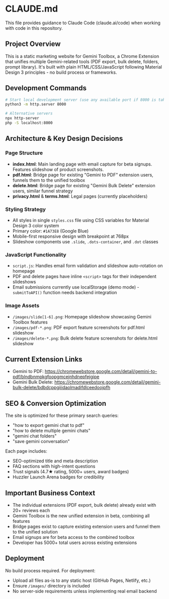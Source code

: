 # CLAUDE.md

This file provides guidance to Claude Code (claude.ai/code) when working with code in this repository.

## Project Overview

This is a static marketing website for Gemini Toolbox, a Chrome Extension that unifies multiple Gemini-related tools (PDF export, bulk delete, folders, prompt library). It's built with plain HTML/CSS/JavaScript following Material Design 3 principles - no build process or frameworks.

## Development Commands

```bash
# Start local development server (use any available port if 8000 is taken)
python3 -m http.server 8000

# Alternative servers
npx http-server
php -S localhost:8000
```

## Architecture & Key Design Decisions

### Page Structure
- **index.html**: Main landing page with email capture for beta signups. Features slideshow of product screenshots.
- **pdf.html**: Bridge page for existing "Gemini to PDF" extension users, funnels them to the unified toolbox
- **delete.html**: Bridge page for existing "Gemini Bulk Delete" extension users, similar funnel strategy
- **privacy.html** & **terms.html**: Legal pages (currently placeholders)

### Styling Strategy
- All styles in single `styles.css` file using CSS variables for Material Design 3 color system
- Primary color: `#1A73E8` (Google Blue)
- Mobile-first responsive design with breakpoint at 768px
- Slideshow components use `.slide`, `.dots-container`, and `.dot` classes

### JavaScript Functionality
- `script.js`: Handles email form validation and slideshow auto-rotation on homepage
- PDF and delete pages have inline `<script>` tags for their independent slideshows
- Email submissions currently use localStorage (demo mode) - `submitToAPI()` function needs backend integration

### Image Assets
- `/images/slide[1-6].png`: Homepage slideshow showcasing Gemini Toolbox features
- `/images/pdf-*.png`: PDF export feature screenshots for pdf.html slideshow
- `/images/delete-*.png`: Bulk delete feature screenshots for delete.html slideshow

## Current Extension Links

- Gemini to PDF: https://chromewebstore.google.com/detail/gemini-to-pdf/blndbnmpkgfoopgmcejnhdnepfejgipe
- Gemini Bulk Delete: https://chromewebstore.google.com/detail/gemini-bulk-delete/bdbdcppgiiidaolmadifdlceedoojpfh

## SEO & Conversion Optimization

The site is optimized for these primary search queries:
- "how to export gemini chat to pdf"
- "how to delete multiple gemini chats"
- "gemini chat folders"
- "save gemini conversation"

Each page includes:
- SEO-optimized title and meta description
- FAQ sections with high-intent questions
- Trust signals (4.7★ rating, 5000+ users, award badges)
- Huzzler Launch Arena badges for credibility

## Important Business Context

- The individual extensions (PDF export, bulk delete) already exist with 20+ reviews each
- Gemini Toolbox is the new unified extension in beta, combining all features
- Bridge pages exist to capture existing extension users and funnel them to the unified solution
- Email signups are for beta access to the combined toolbox
- Developer has 5000+ total users across existing extensions

## Deployment

No build process required. For deployment:
- Upload all files as-is to any static host (GitHub Pages, Netlify, etc.)
- Ensure `/images/` directory is included
- No server-side requirements unless implementing real email backend